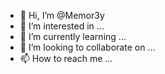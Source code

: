 - 👋 Hi, I’m @Memor3y
- 👀 I’m interested in ...
- 🌱 I’m currently learning ...
- 💞️ I’m looking to collaborate on ...
- 📫 How to reach me ...

<!---
Memor3y/Memor3y is a ✨ special ✨ repository because its `README.md` (this file) appears on your GitHub profile.
You can click the Preview link to take a look at your changes.
--->
